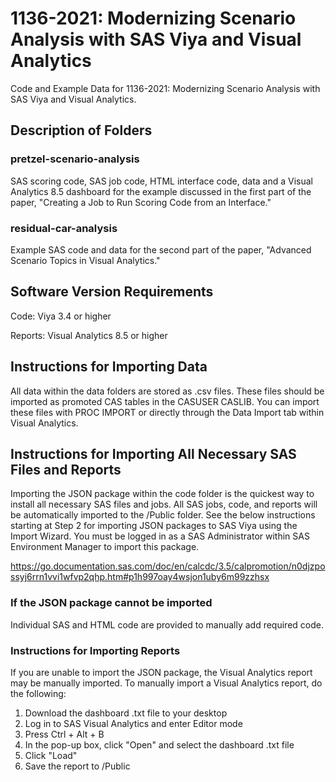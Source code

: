 # 1136-2021: Modernizing Scenario Analysis with SAS Viya and Visual Analytics

Code and Example Data for 1136-2021: Modernizing Scenario Analysis with SAS Viya and Visual Analytics. 

## Description of Folders

### pretzel-scenario-analysis
SAS scoring code, SAS job code, HTML interface code, data and a Visual Analytics 8.5 dashboard for the example discussed in the first part of the paper, "Creating a Job to Run Scoring Code from an Interface."

### residual-car-analysis
Example SAS code and data for the second part of the paper, "Advanced Scenario Topics in Visual Analytics."

## Software Version Requirements
Code: Viya 3.4 or higher

Reports: Visual Analytics 8.5 or higher

## Instructions for Importing Data
All data within the data folders are stored as .csv files. These files should be imported as promoted CAS tables in the CASUSER CASLIB. You can import these files with PROC IMPORT or directly through the Data Import tab within Visual Analytics.

## Instructions for Importing All Necessary SAS Files and Reports
Importing the JSON package within the code folder is the quickest way to install all necessary SAS files and jobs. All SAS jobs, code, and reports will be automatically imported to the /Public folder. See the below instructions starting at Step 2 for importing JSON packages to SAS Viya using the Import Wizard. You must be logged in as a SAS Administrator within SAS Environment Manager to import this package. 

https://go.documentation.sas.com/doc/en/calcdc/3.5/calpromotion/n0djzpossyj6rrn1vvi1wfvp2qhp.htm#p1h997oay4wsjon1uby6m99zzhsx

### If the JSON package cannot be imported
Individual SAS and HTML code are provided to manually add required code.

### Instructions for Importing Reports
If you are unable to import the JSON package, the Visual Analytics report may be manually imported. To manually import a Visual Analytics report, do the following:

1. Download the dashboard .txt file to your desktop
2. Log in to SAS Visual Analytics and enter Editor mode
3. Press Ctrl + Alt + B
4. In the pop-up box, click "Open" and select the dashboard .txt file
5. Click "Load"
6. Save the report to /Public
